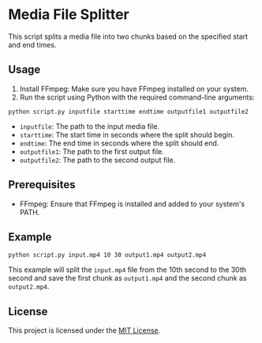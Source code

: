 # Media File Splitter

This script splits a media file into two chunks based on the specified start and end times.

## Usage

1. Install FFmpeg: Make sure you have FFmpeg installed on your system.
2. Run the script using Python with the required command-line arguments:

```shell
python script.py inputfile starttime endtime outputfile1 outputfile2
```

- `inputfile`: The path to the input media file.
- `starttime`: The start time in seconds where the split should begin.
- `endtime`: The end time in seconds where the split should end.
- `outputfile1`: The path to the first output file.
- `outputfile2`: The path to the second output file.

## Prerequisites

- FFmpeg: Ensure that FFmpeg is installed and added to your system's PATH.

## Example

```shell
python script.py input.mp4 10 30 output1.mp4 output2.mp4
```

This example will split the `input.mp4` file from the 10th second to the 30th second and save the first chunk as `output1.mp4` and the second chunk as `output2.mp4`.

## License

This project is licensed under the [MIT License](LICENSE).